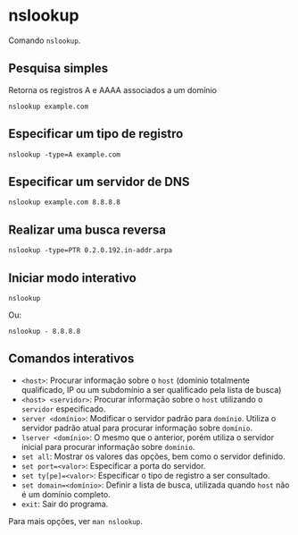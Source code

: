 # nslookup

Comando `nslookup`.

## Pesquisa simples

Retorna os registros A e AAAA associados a um domínio

`nslookup example.com`

## Especificar um tipo de registro

`nslookup -type=A example.com`

## Especificar um servidor de DNS

`nslookup example.com 8.8.8.8`

## Realizar uma busca reversa

`nslookup -type=PTR 0.2.0.192.in-addr.arpa`

## Iniciar modo interativo

`nslookup`

Ou:

`nslookup - 8.8.8.8`

## Comandos interativos

* `<host>`: Procurar informação sobre o `host` (domínio totalmente qualificado, IP ou um subdomínio a ser qualificado pela lista de busca)
* `<host> <servidor>`: Procurar informação sobre o `host` utilizando o `servidor` especificado.
* `server <domínio>`: Modificar o servidor padrão para `domínio`. Utiliza o servidor padrão atual para procurar informação sobre `domínio`.
* `lserver <domínio>`: O mesmo que o anterior, porém utiliza o servidor inicial para procurar informação sobre `domínio`.
* `set all`: Mostrar os valores das opções, bem como o servidor definido.
* `set port=<valor>`: Especificar a porta do servidor.
* `set ty[pe]=<valor>`: Especificar o tipo de registro a ser consultado.
* `set domain=<domínio>`:  Definir a lista de busca, utilizada quando `host` não é um domínio completo.
* `exit`: Sair do programa.

Para mais opções, ver `man nslookup`.
